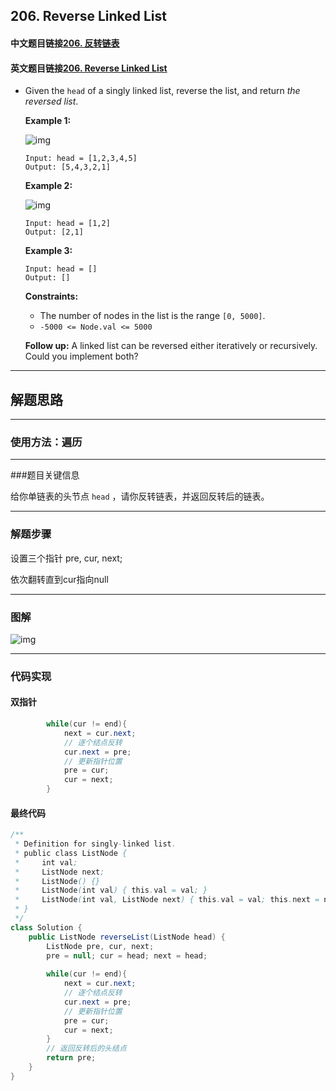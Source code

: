## 206. Reverse Linked List

#### 中文题目链接[206. 反转链表](https://leetcode-cn.com/problems/reverse-linked-list/)

#### 英文题目链接[206. Reverse Linked List](https://leetcode.com/problems/reverse-linked-list/)

- Given the `head` of a singly linked list, reverse the list, and return *the reversed list*.

   

  **Example 1:**

  ![img](https://tva1.sinaimg.cn/large/008i3skNgy1grjrfu2ilbj30f2066mxe.jpg)

  ```
  Input: head = [1,2,3,4,5]
  Output: [5,4,3,2,1]
  ```

  **Example 2:**

  ![img](https://tva1.sinaimg.cn/large/008i3skNgy1grjrfvd6loj3052066jrb.jpg)

  ```
  Input: head = [1,2]
  Output: [2,1]
  ```

  **Example 3:**

  ```
  Input: head = []
  Output: []
  ```

   

  **Constraints:**

  - The number of nodes in the list is the range `[0, 5000]`.
  - `-5000 <= Node.val <= 5000`

   

  **Follow up:** A linked list can be reversed either iteratively or recursively. Could you implement both?

---

## 解题思路

---

### 使用方法：遍历

---

###题目关键信息

给你单链表的头节点 `head` ，请你反转链表，并返回反转后的链表。

---

### 解题步骤

设置三个指针 pre, cur, next;

依次翻转直到cur指向null

---

### 图解

![img](https://tva1.sinaimg.cn/large/008i3skNgy1grjrota51og30zk0k0161.gif)

---

### 代码实现

#### 双指针

```java
        while(cur != end){
            next = cur.next;
            // 逐个结点反转
            cur.next = pre;
            // 更新指针位置
            pre = cur;
            cur = next;
        }
```

#### 最终代码

```java
/**
 * Definition for singly-linked list.
 * public class ListNode {
 *     int val;
 *     ListNode next;
 *     ListNode() {}
 *     ListNode(int val) { this.val = val; }
 *     ListNode(int val, ListNode next) { this.val = val; this.next = next; }
 * }
 */
class Solution {
    public ListNode reverseList(ListNode head) {
        ListNode pre, cur, next;
        pre = null; cur = head; next = head;
        
        while(cur != end){
            next = cur.next;
            // 逐个结点反转
            cur.next = pre;
            // 更新指针位置
            pre = cur;
            cur = next;
        }
        // 返回反转后的头结点
        return pre;
    }
}
```

